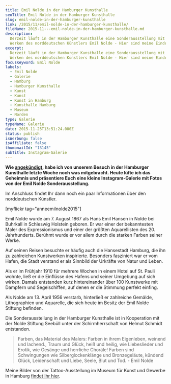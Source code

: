 ```yaml
---
title: Emil Nolde in der Hamburger Kunsthalle
seoTitle: Emil Nolde in der Hamburger Kunsthalle
slug: emil-nolde-in-der-hamburger-kunsthalle
link: /2015/11/emil-nolde-in-der-hamburger-kunsthalle/
fileName: 2015-11---emil-nolde-in-der-hamburger-kunsthalle.md
description:
  Derzeit läuft in der Hamburger Kunsthalle eine Sonderausstellung mit den
  Werken des norddeutschen Künstlers Emil Nolde - Hier sind meine Eindrücke
excerpt:
  Derzeit läuft in der Hamburger Kunsthalle eine Sonderausstellung mit den
  Werken des norddeutschen Künstlers Emil Nolde - Hier sind meine Eindrücke
focusKeyword: Emil Nolde
labels:
  - Emil Nolde
  - Galerie
  - Hamburg
  - Hamburger Kunsthalle
  - Kunst
  - Kunst
  - Kunst in Hamburg
  - Kunsthalle Hamburg
  - Museum
  - Norden
type: Galerie
typeName: Galerie
date: 2015-11-25T13:51:24.000Z
status: publish
isWerbung: false
isAffiliate: false
thumbnailId: "13145"
subTitle: Instagram-Galerie
---
```


<strong>Wie <a href="/2015/11/ein-besuch-in-…ger-kunsthalle/">angekündigt</a>,
habe ich von unserem Besuch in der Hamburger Kunsthalle letzte Woche noch was
mitgebracht. Heute lüfte ich das Geheimnis und präsentiere Euch eine kleine
Instagram-Galerie mit Fotos von der Emil Nolde Sonderausstellung.</strong>

Im Anschluss findet Ihr dann noch ein paar Informationen über den norddeutschen
Künstler.

[myflickr tag="anneemilnolde2015"]

Emil Nolde wurde am 7. August 1867 als Hans Emil Hansen in Nolde bei Buhrkall in
Schleswig Holstein geboren. Er war einer der bekanntesten Maler des
Expressionismus und einer der größten Aquarellisten des 20. Jahrhunderts.
Berühmt wurde er vor allem durch die starken Farben seiner Werke.

Auf seinen Reisen besuchte er häufig auch die Hansestadt Hamburg, die ihn zu
zahlreichen Kunstwerken inspirierte. Besonders fasziniert war er vom Hafen, die
Stadt verstand er als Sinnbild der Urkräfte von Natur und Leben.

Als er im Frühjahr 1910 für mehrere Wochen in einem Hotel auf St. Pauli wohnte,
ließ er die Einflüsse des Hafens und seiner Umgebung auf sich wirken. Damals
entstanden kurz hintereinander über 100 Kunstwerke mit Dampfern und
Segelschiffen, auf denen er die Stimmung perfekt einfing.

Als Nolde am 13. April 1956 verstarb, hinterließ er zahlreiche Gemälde,
Lithographien und Aquarelle, die sich heute im Besitz der Emil Nolde Stiftung
befinden.

Die Sonderausstellung in der Hamburger Kunsthalle ist in Kooperation mit der
Nolde Stiftung Seebüll unter der Schirmherrschaft von Helmut Schmidt entstanden.

<blockquote>Farben, das Material des Malers: Farben in ihrem Eigenleben, weinend und lachend., Traum und Glück, heiß und heilig, wie Liebeslieder und Erotik, wie Gesänge und herrliche Choräle! Farben sind Schwingungen wie Silberglockenklänge und Bronzegeläute, kündend Glück, Leidenschaft und Liebe, Seele, Blut und Tod. - Emil Nolde</blockquote>

Meine Bilder von der Tattoo-Ausstellung im Museum für Kunst und Gewerbe in
Hamburg
<a href="/2015/08/tattoo-ausstellung-im-museum-fuer-kunst-und-gewerbe-hamburg/">findet
Ihr hier</a>.
